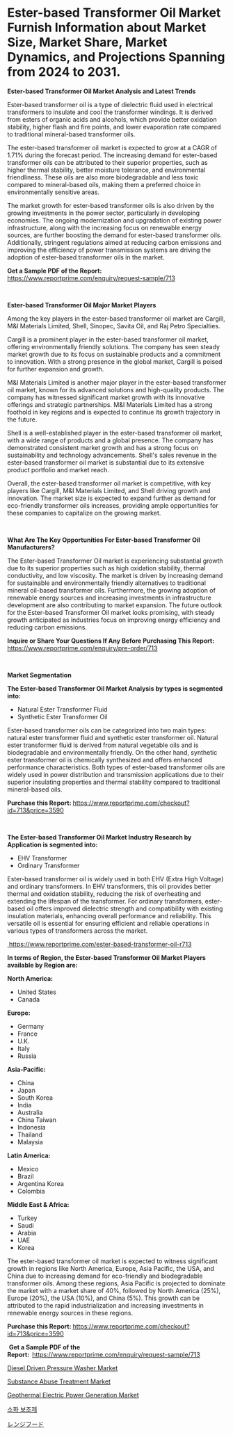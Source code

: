 <p><h1>Ester-based Transformer Oil Market Furnish Information about Market Size, Market Share, Market Dynamics, and Projections Spanning from 2024 to 2031.</h1></p><p><strong>Ester-based Transformer Oil Market Analysis and Latest Trends</strong></p>
<p><p>Ester-based transformer oil is a type of dielectric fluid used in electrical transformers to insulate and cool the transformer windings. It is derived from esters of organic acids and alcohols, which provide better oxidation stability, higher flash and fire points, and lower evaporation rate compared to traditional mineral-based transformer oils.</p><p>The ester-based transformer oil market is expected to grow at a CAGR of 1.71% during the forecast period. The increasing demand for ester-based transformer oils can be attributed to their superior properties, such as higher thermal stability, better moisture tolerance, and environmental friendliness. These oils are also more biodegradable and less toxic compared to mineral-based oils, making them a preferred choice in environmentally sensitive areas.</p><p>The market growth for ester-based transformer oils is also driven by the growing investments in the power sector, particularly in developing economies. The ongoing modernization and upgradation of existing power infrastructure, along with the increasing focus on renewable energy sources, are further boosting the demand for ester-based transformer oils. Additionally, stringent regulations aimed at reducing carbon emissions and improving the efficiency of power transmission systems are driving the adoption of ester-based transformer oils in the market.</p></p>
<p><strong>Get a Sample PDF of the Report:&nbsp;</strong> <a href="https://www.reportprime.com/enquiry/request-sample/713">https://www.reportprime.com/enquiry/request-sample/713</a></p>
<p>&nbsp;</p>
<p><strong>Ester-based Transformer Oil Major Market Players</strong></p>
<p><p>Among the key players in the ester-based transformer oil market are Cargill, M&I Materials Limited, Shell, Sinopec, Savita Oil, and Raj Petro Specialties. </p><p>Cargill is a prominent player in the ester-based transformer oil market, offering environmentally friendly solutions. The company has seen steady market growth due to its focus on sustainable products and a commitment to innovation. With a strong presence in the global market, Cargill is poised for further expansion and growth.</p><p>M&I Materials Limited is another major player in the ester-based transformer oil market, known for its advanced solutions and high-quality products. The company has witnessed significant market growth with its innovative offerings and strategic partnerships. M&I Materials Limited has a strong foothold in key regions and is expected to continue its growth trajectory in the future.</p><p>Shell is a well-established player in the ester-based transformer oil market, with a wide range of products and a global presence. The company has demonstrated consistent market growth and has a strong focus on sustainability and technology advancements. Shell's sales revenue in the ester-based transformer oil market is substantial due to its extensive product portfolio and market reach.</p><p>Overall, the ester-based transformer oil market is competitive, with key players like Cargill, M&I Materials Limited, and Shell driving growth and innovation. The market size is expected to expand further as demand for eco-friendly transformer oils increases, providing ample opportunities for these companies to capitalize on the growing market.</p></p>
<p>&nbsp;</p>
<p><strong>What Are The Key Opportunities For Ester-based Transformer Oil Manufacturers?</strong></p>
<p><p>The Ester-based Transformer Oil market is experiencing substantial growth due to its superior properties such as high oxidation stability, thermal conductivity, and low viscosity. The market is driven by increasing demand for sustainable and environmentally friendly alternatives to traditional mineral oil-based transformer oils. Furthermore, the growing adoption of renewable energy sources and increasing investments in infrastructure development are also contributing to market expansion. The future outlook for the Ester-based Transformer Oil market looks promising, with steady growth anticipated as industries focus on improving energy efficiency and reducing carbon emissions.</p></p>
<p><strong>Inquire or Share Your Questions If Any Before Purchasing This Report:</strong> <a href="https://www.reportprime.com/enquiry/pre-order/713">https://www.reportprime.com/enquiry/pre-order/713</a></p>
<p>&nbsp;</p>
<p><strong>Market Segmentation</strong></p>
<p><strong>The Ester-based Transformer Oil Market Analysis by types is segmented into:</strong></p>
<p><ul><li>Natural Ester Transformer Fluid</li><li>Synthetic Ester Transformer Oil</li></ul></p>
<p><p>Ester-based transformer oils can be categorized into two main types: natural ester transformer fluid and synthetic ester transformer oil. Natural ester transformer fluid is derived from natural vegetable oils and is biodegradable and environmentally friendly. On the other hand, synthetic ester transformer oil is chemically synthesized and offers enhanced performance characteristics. Both types of ester-based transformer oils are widely used in power distribution and transmission applications due to their superior insulating properties and thermal stability compared to traditional mineral-based oils.</p></p>
<p><strong>Purchase this Report:&nbsp;</strong><a href="https://www.reportprime.com/checkout?id=713&price=3590">https://www.reportprime.com/checkout?id=713&price=3590</a></p>
<p>&nbsp;</p>
<p><strong>The Ester-based Transformer Oil Market Industry Research by Application is segmented into:</strong></p>
<p><ul><li>EHV Transformer</li><li>Ordinary Transformer</li></ul></p>
<p><p>Ester-based transformer oil is widely used in both EHV (Extra High Voltage) and ordinary transformers. In EHV transformers, this oil provides better thermal and oxidation stability, reducing the risk of overheating and extending the lifespan of the transformer. For ordinary transformers, ester-based oil offers improved dielectric strength and compatibility with existing insulation materials, enhancing overall performance and reliability. This versatile oil is essential for ensuring efficient and reliable operations in various types of transformers across the market.</p></p>
<p><a href="https://www.reportprime.com/ester-based-transformer-oil-r713">&nbsp;https://www.reportprime.com/ester-based-transformer-oil-r713</a></p>
<p><strong>In terms of Region, the Ester-based Transformer Oil Market Players available by Region are:</strong></p>
<p>
    <p> <strong> North America: </strong>
        <ul>
            <li>United States</li>
            <li>Canada</li>
        </ul>
        </p> 
    <p> <strong> Europe: </strong>
        <ul>
            <li>Germany</li>
            <li>France</li>
            <li>U.K.</li>
            <li>Italy</li>
            <li>Russia</li>
        </ul>
        </p> 
    <p> <strong> Asia-Pacific: </strong>
        <ul>
            <li>China</li>
            <li>Japan</li>
            <li>South Korea</li>
            <li>India</li>
            <li>Australia</li>
            <li>China Taiwan</li>
            <li>Indonesia</li>
            <li>Thailand</li>
            <li>Malaysia</li>
        </ul>
        </p> 
    <p> <strong> Latin America: </strong>
        <ul>
            <li>Mexico</li>
            <li>Brazil</li>
            <li>Argentina Korea</li>
            <li>Colombia</li>
        </ul>
        </p> 
    <p> <strong> Middle East & Africa: </strong>
        <ul>
            <li>Turkey</li>
            <li>Saudi</li>
            <li>Arabia</li>
            <li>UAE</li>
            <li>Korea</li>
        </ul>
    </p>
    </p>
<p><p>The ester-based transformer oil market is expected to witness significant growth in regions like North America, Europe, Asia Pacific, the USA, and China due to increasing demand for eco-friendly and biodegradable transformer oils. Among these regions, Asia Pacific is projected to dominate the market with a market share of 40%, followed by North America (25%), Europe (20%), the USA (10%), and China (5%). This growth can be attributed to the rapid industrialization and increasing investments in renewable energy sources in these regions.</p></p>
<p><strong>Purchase this Report: </strong><a href="https://www.reportprime.com/checkout?id=713&price=3590">https://www.reportprime.com/checkout?id=713&price=3590</a></p>
<p>&nbsp;<strong>Get a Sample PDF of the Report:&nbsp;&nbsp;</strong><a href="https://www.reportprime.com/enquiry/request-sample/713">https://www.reportprime.com/enquiry/request-sample/713</a></p>
<p><strong></strong></p>
<p><p><a href="https://www.linkedin.com/pulse/global-diesel-driven-pressure-washer-market-projected-grow-ja1mf">Diesel Driven Pressure Washer Market</a></p><p><a href="https://issuu.com/reportprime-2/docs/substance-abuse-treatment-market-size-2030.pptx">Substance Abuse Treatment Market</a></p><p><a href="https://medium.com/@joshdavis1955/geothermal-electric-power-generation-market-size-growth-trends-statistics-forecasts-2024-c44e98abbc4e">Geothermal Electric Power Generation Market</a></p><p><a href="https://medium.com/@rickymetzdvm/%EC%86%8C%ED%99%94-%EB%B3%B4%EC%A1%B0%EC%A0%9C-%EC%82%B0%EC%97%85-%EB%B6%84%EC%84%9D-%EB%B3%B4%EA%B3%A0%EC%84%9C-%EC%8B%9C%EC%9E%A5-%EA%B7%9C%EB%AA%A8%EB%8A%94-%EC%84%B1%EC%9E%A5-%EC%A4%91%EC%9D%B4%EB%A9%B0-%EC%97%B0%ED%8F%89%EA%B7%A0-%EC%84%B1%EC%9E%A5%EB%A5%A0%EC%9D%B4-9-7-%EB%A1%9C-2024%EB%85%84%EB%B6%80%ED%84%B0-2031%EB%85%84%EA%B9%8C%EC%A7%80-%EC%98%88%EC%B8%A1%EB%90%9C-%EC%9D%91%EC%9A%A9-%ED%94%84%EB%A1%9C%EA%B7%B8%EB%9E%A8-%EC%9C%A0%ED%98%95-%EB%B0%8F-%EC%A7%80%EC%97%AD%EC%97%90-%EB%94%B0%EB%9D%BC-%EB%B3%80%ED%95%98%EA%B3%A0-%EC%9E%88%EC%8A%B5%EB%8B%88%EB%8B%A4-907240404d8a">소화 보조제</a></p><p><a href="https://medium.com/@amirhossen31/%E3%83%AC%E3%83%B3%E3%82%B8%E3%83%95%E3%83%BC%E3%83%89%E5%B8%82%E5%A0%B4-%E3%82%B0%E3%83%AD%E3%83%BC%E3%83%90%E3%83%AB%E3%81%8A%E3%82%88%E3%81%B3%E5%9C%B0%E5%9F%9F%E5%88%86%E6%9E%90-%E5%9C%B0%E5%9F%9F-%E5%9B%BD%E3%83%AC%E3%83%99%E3%83%AB%E3%81%AE%E5%88%86%E6%9E%90-%E7%AB%B6%E5%90%88%E7%92%B0%E5%A2%83%E3%81%AB%E7%84%A6%E7%82%B9%E3%82%92%E5%BD%93%E3%81%A6%E3%81%9F%E5%88%86%E6%9E%90%E3%81%A8%E4%BA%88%E6%B8%AC-2024%E5%B9%B4-2031%E5%B9%B4-8e34d2ee3eff">レンジフード</a></p></p>